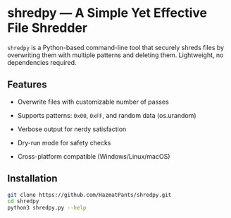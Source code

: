  # shredpy — A Simple Yet Effective File Shredder

`shredpy` is a Python-based command-line tool that securely shreds files by overwriting them with multiple patterns and deleting them. Lightweight, no dependencies required.
## Features
- Overwrite files with customizable number of passes
- Supports patterns: `0x00`, `0xFF`, and random data (os.urandom)

- Verbose output for nerdy satisfaction
- Dry-run mode for safety checks
- Cross-platform compatible (Windows/Linux/macOS)

## Installation

```bash
git clone https://github.com/HazmatPants/shredpy.git
cd shredpy
python3 shredpy.py --help
```
